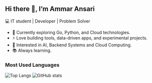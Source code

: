 ## Hi there 👋, I’m Ammar Ansari

💻 IT student | Developer | Problem Solver

- 🌱 Currently exploring Go, Python, and Cloud technologies.
- ⚡ Love building tools, data-driven apps, and experimental projects.
- 🚀 Interested in AI, Backend Systems and Cloud Computing. 
- 📚 Always learning.
### Most Used Languages

![Top Langs](https://github-readme-stats.vercel.app/api/top-langs/?username=ammargit93&hide=html,css,kvlang&layout=compact&theme=tokyonight)
![GitHub stats](https://github-readme-stats.vercel.app/api?username=ammargit93&show_icons=true&theme=tokyonight)
